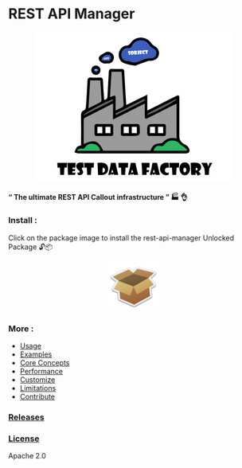 # REST API Manager


<p align="center"><img src ="/docs/assets/logo.png" width="400"/></p>



#### “ The ultimate REST API Callout infrastructure ” :factory: :ok_hand:

  ### Install :
  Click on the package image to install the rest-api-manager Unlocked Package 🔓📦
  
  <p align="center">
    <a href="https://test.salesforce.com/packaging/installPackage.apexp?p0=04t1n000001YVMdAAO">
      <img src ="/docs/assets/package.png" width="100"/>
    </a>
  </p>

  
  ### More :
* [Usage](/docs/USAGE.md)
* [Examples](/docs/EXAMPLES.md)
* [Core Concepts](/docs/CONCEPT.md)
* [Performance](/docs/PERFORMANCE.md)
* [Customize](/docs/CUSTOMIZE.md)
* [Limitations](/docs/LIMITATIONS.md)
* [Contribute](/docs/CONTRIBUTE.md)



### [Releases](https://github.com/allclouddevelopment/rest-api-manager/releases)
### [License](LICENSE)

Apache 2.0
